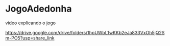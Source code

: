 # JogoAdedonha

video explicando o jogo

https://drive.google.com/drive/folders/1hpUWbL1wKKb2eJa833VxOh5jQ2Sm-PO5?usp=share_link
